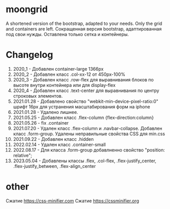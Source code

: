 # moongrid
A shortened version of the bootstrap, adapted to your needs. Only the grid and containers are left.
Сокращенная версия bootstrap, адаптированная под свои нужды. Оставлена только сетка и контейнеры.


# Changelog
1.  2020_1     - Добавлен container-large 1366px
2.  2020_2     - Добавлен класс .col-xx-12 от 450px-100%
3.  2020_3     - Добавлен класс .row-flex для выравнивания блоков по высоте внутри контейнера или для display-flex
4.  2020_4     - Добавлен класс .text-center для выравнивания по центру строковых элементов.
5.  2021.01.28 - Добавлено свойство "webkit-min-device-pixel-ratio:0" шрифт 16px для устранения масштабирования форм на iphone
6.  2021.01.28 - Удалено лишнее.
7.  2021.05.25 - Добавлен класс .flex-column {flex-direction:column}
8.  2021.05.26 - fix .container
9.  2021.07.20 - Удален класс .flex-column и .navbar-collapse. Добавлен класс .form-group. Удалены неправильные свойства CSS для min.css
10. 2021.09.22 - Добавлен класс .hidden
11. 2022.02.14 - Удален класс .container-small
12. 2022.08.17 - Для класса .form-group добавлненно свойство "position: relative";
13. 2023.05.04 - Добавлены классы .flex, .col-flex, .flex-justify_center, .flex-justify_between, .flex-align_center


# other
Сжатие https://css-minifier.com 
Сжатие https://cssminifier.org